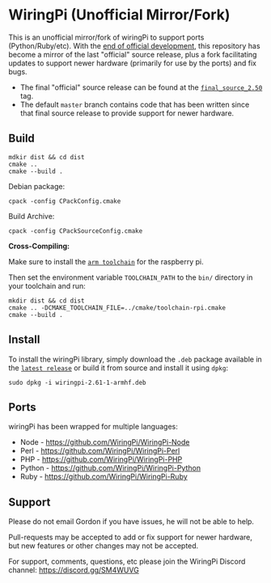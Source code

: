 WiringPi (Unofficial Mirror/Fork)
=================================

This is an unofficial mirror/fork of wiringPi to support ports (Python/Ruby/etc).  With the
[end of official development](http://wiringpi.com/wiringpi-deprecated/), this repository
has become a mirror of the last "official" source release, plus a fork facilitating updates
to support newer hardware (primarily for use by the ports) and fix bugs.

  * The final "official" source release can be found at the
    [`final_source_2.50`](https://github.com/WiringPi/WiringPi/tree/final_official_2.50) tag.
  * The default `master` branch contains code that has been written since that final source
    release to provide support for newer hardware.

Build
-----

```shell
mdkir dist && cd dist
cmake ..
cmake --build .
```

Debian package:
```shell
cpack -config CPackConfig.cmake
```

Build Archive:
```shell
cpack -config CPackSourceConfig.cmake
```

**Cross-Compiling:**

Make sure to install the [`arm toolchain`](https://developer.arm.com/downloads/-/arm-gnu-toolchain-downloads) for the raspberry pi. 

Then set the environment variable `TOOLCHAIN_PATH` to the `bin/` directory in your toolchain and run:
```shell
mkdir dist && cd dist
cmake .. -DCMAKE_TOOLCHAIN_FILE=../cmake/toolchain-rpi.cmake
cmake --build .
```

Install
-------

To install the wiringPi library, simply download the `.deb` package available in the [`latest release`](https://github.com/WiringPi/WiringPi/releases/latest) or build it from source and install it using `dpkg`:
```shell
sudo dpkg -i wiringpi-2.61-1-armhf.deb
```

Ports
-----

wiringPi has been wrapped for multiple languages:

* Node - https://github.com/WiringPi/WiringPi-Node
* Perl - https://github.com/WiringPi/WiringPi-Perl
* PHP - https://github.com/WiringPi/WiringPi-PHP
* Python - https://github.com/WiringPi/WiringPi-Python
* Ruby - https://github.com/WiringPi/WiringPi-Ruby

Support
-------

Please do not email Gordon if you have issues, he will not be able to help.

Pull-requests may be accepted to add or fix support for newer hardware, but new features or
other changes may not be accepted.

For support, comments, questions, etc please join the WiringPi Discord channel: https://discord.gg/SM4WUVG
